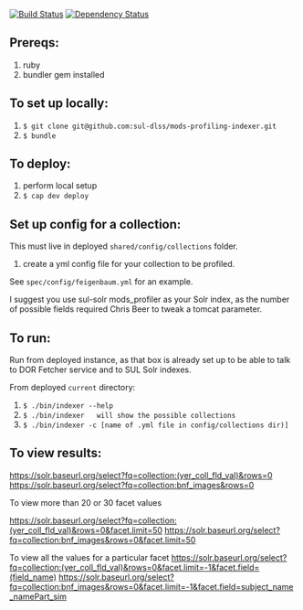 [![Build Status](https://travis-ci.org/sul-dlss/mods-profiling-indexer.svg)](https://travis-ci.org/sul-dlss/mods-profiling-indexer) [![Dependency Status](https://gemnasium.com/sul-dlss/mods-profiling-indexer.svg)](https://gemnasium.com/sul-dlss/mods-profiling-indexer)

Prereqs:
------
1. ruby
2. bundler gem installed

To set up locally:
------
1. ```$ git clone git@github.com:sul-dlss/mods-profiling-indexer.git```
2. ```$ bundle```

To deploy:
------
1. perform local setup
2. ```$ cap dev deploy```

Set up config for a collection:
------
This must live in deployed ```shared/config/collections``` folder.

1.  create a yml config file for your collection to be profiled.

See  ```spec/config/feigenbaum.yml``` for an example.

I suggest you use
    sul-solr mods_profiler
as your Solr index, as the number of possible fields required Chris Beer to tweak a tomcat parameter.

To run:
------
Run from deployed instance, as that box is already set up to be able to talk to DOR Fetcher service and to SUL Solr indexes.

From deployed ```current``` directory:

1. ```$ ./bin/indexer --help```
2. ```$ ./bin/indexer   will show the possible collections```
3. ```$ ./bin/indexer -c [name of .yml file in config/collections dir)]```


To view results:
-------------
  https://solr.baseurl.org/select?fq=collection:(yer_coll_fld_val)&rows=0
  https://solr.baseurl.org/select?fq=collection:bnf_images&rows=0

To view more than 20 or 30 facet values

  https://solr.baseurl.org/select?fq=collection:(yer_coll_fld_val)&rows=0&facet.limit=50
  https://solr.baseurl.org/select?fq=collection:bnf_images&rows=0&facet.limit=50

To view all the values for a particular facet
  https://solr.baseurl.org/select?fq=collection:(yer_coll_fld_val)&rows=0&facet.limit=-1&facet.field=(field_name)
  https://solr.baseurl.org/select?fq=collection:bnf_images&rows=0&facet.limit=-1&facet.field=subject_name_namePart_sim

